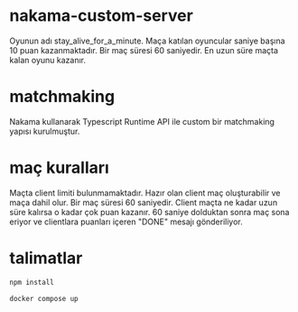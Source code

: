 # nakama-custom-server

Oyunun adı stay_alive_for_a_minute. Maça katılan oyuncular saniye başına 10 puan kazanmaktadır. Bir maç süresi 60 saniyedir. En uzun süre maçta kalan oyunu kazanır.

# matchmaking

Nakama kullanarak Typescript Runtime API ile custom bir matchmaking yapısı kurulmuştur.

# maç kuralları

Maçta client limiti bulunmamaktadır.
Hazır olan client maç oluşturabilir ve maça dahil olur.
Bir maç süresi 60 saniyedir.
Client maçta ne kadar uzun süre kalırsa o kadar çok puan kazanır.
60 saniye dolduktan sonra maç sona eriyor ve clientlara puanları içeren "DONE" mesajı gönderiliyor.

# talimatlar

```s
npm install
```

```s
docker compose up
```
